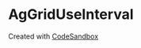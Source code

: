 # AgGridUseInterval
Created with [CodeSandbox](https://codesandbox.io/s/github/oshea00/AgGridUseInterval/tree/main/)
